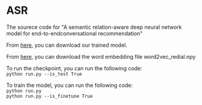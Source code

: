 # ASR
The sourece code for "A semantic relation-aware deep neural network model for end-to-endconversational recommendation"  

From [here](https://drive.google.com/file/d/1YeQUl3dCt84iFik4SBptzZyNGtZC87_V/view?usp=share_link), you can download our trained model.  

From [here](https://drive.google.com/file/d/1BzwGgbUBilaEZXAu7e1SlvxSwcAfVe2w/view), you can download the word embedding file word2vec_redial.npy  

To run the checkpoint, you can run the following code:  
`python run.py --is_test True`  

To train the model, you can run the following code:  
`python run.py`  
`python run.py --is_finetune True`  
